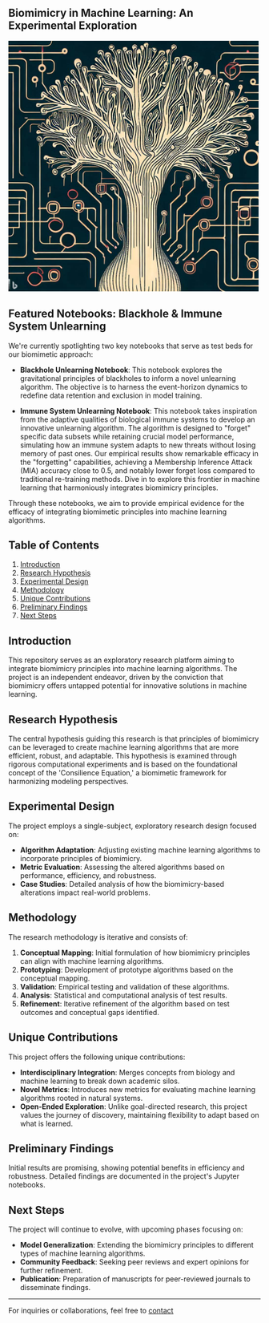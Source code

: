 <h2>Biomimicry in Machine Learning: An Experimental Exploration</h2>

<img src="_3e284bd4-b723-4dd6-ac5b-da547fd88226.jpeg" width="500" height="500">


## Featured Notebooks: Blackhole & Immune System Unlearning
We're currently spotlighting two key notebooks that serve as test beds for our biomimetic approach:

- **Blackhole Unlearning Notebook**: This notebook explores the gravitational principles of blackholes to inform a novel unlearning algorithm. The objective is to harness the event-horizon dynamics to redefine data retention and exclusion in model training.
  
- **Immune System Unlearning Notebook**: This notebook takes inspiration from the adaptive qualities of biological immune systems to develop an innovative unlearning algorithm. The algorithm is designed to "forget" specific data subsets while retaining crucial model performance, simulating how an immune system adapts to new threats without losing memory of past ones. Our empirical results show remarkable efficacy in the "forgetting" capabilities, achieving a Membership Inference Attack (MIA) accuracy close to 0.5, and notably lower forget loss compared to traditional re-training methods. Dive in to explore this frontier in machine learning that harmoniously integrates biomimicry principles.

Through these notebooks, we aim to provide empirical evidence for the efficacy of integrating biomimetic principles into machine learning algorithms.

## Table of Contents
1. [Introduction](#introduction)
2. [Research Hypothesis](#research-hypothesis)
3. [Experimental Design](#experimental-design)
4. [Methodology](#methodology)
5. [Unique Contributions](#unique-contributions)
6. [Preliminary Findings](#preliminary-findings)
7. [Next Steps](#next-steps)

## Introduction
This repository serves as an exploratory research platform aiming to integrate biomimicry principles into machine learning algorithms. The project is an independent endeavor, driven by the conviction that biomimicry offers untapped potential for innovative solutions in machine learning.

## Research Hypothesis
The central hypothesis guiding this research is that principles of biomimicry can be leveraged to create machine learning algorithms that are more efficient, robust, and adaptable. This hypothesis is examined through rigorous computational experiments and is based on the foundational concept of the 'Consilience Equation,' a biomimetic framework for harmonizing modeling perspectives.

## Experimental Design
The project employs a single-subject, exploratory research design focused on:

- **Algorithm Adaptation**: Adjusting existing machine learning algorithms to incorporate principles of biomimicry.
- **Metric Evaluation**: Assessing the altered algorithms based on performance, efficiency, and robustness.
- **Case Studies**: Detailed analysis of how the biomimicry-based alterations impact real-world problems.

## Methodology
The research methodology is iterative and consists of:

1. **Conceptual Mapping**: Initial formulation of how biomimicry principles can align with machine learning algorithms.
2. **Prototyping**: Development of prototype algorithms based on the conceptual mapping.
3. **Validation**: Empirical testing and validation of these algorithms.
4. **Analysis**: Statistical and computational analysis of test results.
5. **Refinement**: Iterative refinement of the algorithm based on test outcomes and conceptual gaps identified.

## Unique Contributions
This project offers the following unique contributions:

- **Interdisciplinary Integration**: Merges concepts from biology and machine learning to break down academic silos.
- **Novel Metrics**: Introduces new metrics for evaluating machine learning algorithms rooted in natural systems.
- **Open-Ended Exploration**: Unlike goal-directed research, this project values the journey of discovery, maintaining flexibility to adapt based on what is learned.

## Preliminary Findings
Initial results are promising, showing potential benefits in efficiency and robustness. Detailed findings are documented in the project's Jupyter notebooks.

## Next Steps
The project will continue to evolve, with upcoming phases focusing on:

- **Model Generalization**: Extending the biomimicry principles to different types of machine learning algorithms.
- **Community Feedback**: Seeking peer reviews and expert opinions for further refinement.
- **Publication**: Preparation of manuscripts for peer-reviewed journals to disseminate findings.

---
For inquiries or collaborations, feel free to [contact](beckettdillon42Gmail.com)

